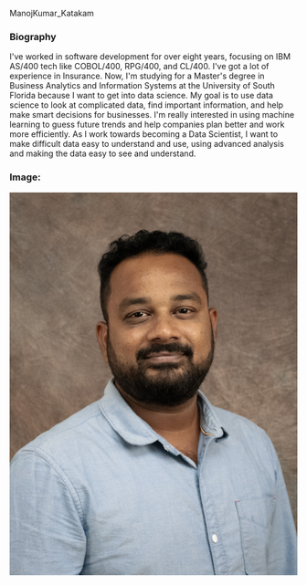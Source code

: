 ManojKumar_Katakam

### Biography

I've worked in software development for over eight years, focusing on IBM AS/400 tech like COBOL/400, RPG/400, and CL/400. I've got a lot of experience in Insurance. Now, I'm studying for a Master's degree in Business Analytics and Information Systems at the University of South Florida because I want to get into data science. My goal is to use data science to look at complicated data, find important information, and help make smart decisions for businesses. I'm really interested in using machine learning to guess future trends and help companies plan better and work more efficiently. As I work towards becoming a Data Scientist, I want to make difficult data easy to understand and use, using advanced analysis and making the data easy to see and understand.

### Image:
![Alt text](Manojkumarkatakam-image.jpg)
